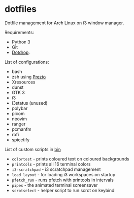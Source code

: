 # dotfiles

Dotfile management for Arch Linux on i3 window manager.

Requirements:
- Python 3
- Git
- [Dotdrop](https://github.com/deadc0de6/dotdrop).

List of configurations:
- bash
- zsh using [Prezto](https://github.com/sorin-ionescu/prezto)
- Xresources
- dunst
- GTK 3
- i3
- i3status (unused)
- polybar
- picom
- neovim
- ranger
- pcmanfm
- rofi
- spicetify

List of custom scripts in [bin](dotfiles/bin)
- `colortest` - prints coloured text on coloured backgrounds
- `printcols` - prints all 16 terminal colors
- `i3-scratchpad` - i3 scratchpad management
- `load_layout` - for loading i3 workspaces on startup
- `pfetch_run` - runs pfetch with printcols in intervals
- `pipes` - the animated terminal screensaver
- `scrotselect` - helper script to run scrot on keybind
